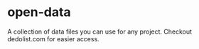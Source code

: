 # open-data
A collection of data files you can use for any project. Checkout dedolist.com for easier access.
